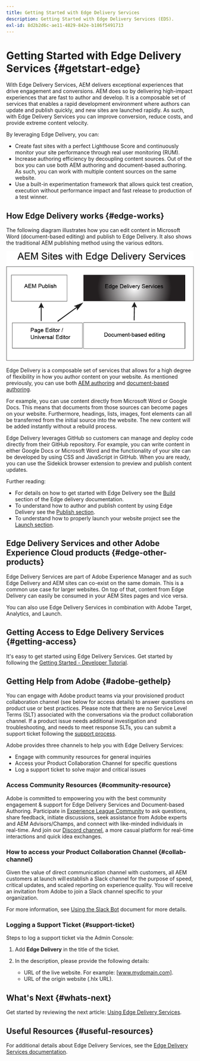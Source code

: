 ```yaml
---
title: Getting Started with Edge Delivery Services
description: Getting Started with Edge Delivery Services (EDS).
exl-id: 8d2b2d6c-ae11-4829-842e-b186f5491713
---
```

# Getting Started with Edge Delivery Services {#getstart-edge}

With Edge Delivery Services, AEM delivers exceptional experiences that drive engagement and conversions. AEM does so by delivering high-impact experiences that are fast to author and develop. It is a composable set of services that enables a rapid development environment where authors can update and publish quickly, and new sites are launched rapidly. As such, with Edge Delivery Services you can improve conversion, reduce costs, and provide extreme content velocity.

By leveraging Edge Delivery, you can:

* Create fast sites with a perfect Lighthouse Score and continuously monitor your site performance through real user monitoring (RUM).
* Increase authoring efficiency by decoupling content sources. Out of the box you can use both AEM authoring and document-based authoring. As such, you can work with multiple content sources on the same website.
* Use a built-in experimentation framework that allows quick test creation, execution without performance impact and fast release to production of a test winner.

## How Edge Delivery works {#edge-works}

The following diagram illustrates how you can edit content in Microsoft Word (document-based editing) and publish to Edge Delivery. It also shows the traditional AEM publishing method using the various editors.

![Edge Delivery Architecture](assets/edgedelivery.png)

Edge Delivery is a composable set of services that allows for a high degree of flexibility in how you author content on your website. As mentioned previously, you can use both [AEM authoring](/help/sites-authoring/author.md) and [document-based authoring](https://www.hlx.live/docs/authoring).

For example, you can use content directly from Microsoft Word or Google Docs. This means that documents from those sources can become pages on your website. Furthermore, headings, lists, images, font elements can all be transferred from the initial source into the website. The new content will be added instantly without a rebuild process.

Edge Delivery leverages GitHub so customers can manage and deploy code directly from their GitHub repository. For example, you can write content in either Google Docs or Microsoft Word and the functionality of your site can be developed by using CSS and JavaScript in GitHub. When you are ready, you can use the Sidekick browser extension to preview and publish content updates.

Further reading:

* For details on how to get started with Edge Delivery see the [Build](https://www.hlx.live/docs/#build) section of the Edge delivery documentation.
* To understand how to author and publish content by using Edge Delivery see the [Publish section](https://www.hlx.live/docs/authoring).
* To understand how to properly launch your website project see the [Launch section](https://www.hlx.live/docs/#launch).

## Edge Delivery Services and other Adobe Experience Cloud products {#edge-other-products}

Edge Delivery Services are part of Adobe Experience Manager and as such Edge Delivery and AEM sites can co-exist on the same domain. This is a common use case for larger websites. On top of that, content from Edge Delivery can easily be consumed in your AEM Sites pages and vice versa.

You can also use Edge Delivery Services in combination with Adobe Target, Analytics, and Launch.

## Getting Access to Edge Delivery Services {#getting-access}

It's easy to get started using Edge Delivery Services. Get started by following the [Getting Started - Developer Tutorial](https://www.hlx.live/developer/tutorial).

## Getting Help from Adobe {#adobe-gethelp}

You can engage with Adobe product teams via your provisioned product collaboration channel (see below for access details) to answer questions on product use or best practices. Please note that there are no Service Level Terms (SLT) associated with the conversations via the product collaboration channel. If a product issue needs additional investigation and troubleshooting, and needs to meet response SLTs, you can submit a support ticket following the [support process](https://experienceleague.adobe.com/?lang=en&support-tab=home#support).

Adobe provides three channels to help you with Edge Delivery Services:

* Engage with community resources for general inquiries
* Access your Product Collaboration Channel for specific questions
* Log a support ticket to solve major and critical issues

### Access Community Resources {#community-resource}

Adobe is committed to empowering you with the best community engagement & support for Edge Delivery Services and Document-based Authoring. Participate in [Experience League Community](https://adobe.ly/3Q6kTKl) to ask questions, share feedback, initiate discussions, seek assistance from Adobe experts and AEM Advisors/Champs, and connect with like-minded individuals in real-time. And join our [Discord channel](https://discord.gg/aem-live), a more casual platform for real-time interactions and quick idea exchanges.

### How to access your Product Collaboration Channel {#collab-channel}

Given the value of direct communication channel with customers, all AEM customers at launch will establish a Slack channel for the purpose of speed, critical updates, and scaled reporting on experience quality. You will receive an invitation from Adobe to join a Slack channel specific to your organization.

For more information, see [Using the Slack Bot](https://www.hlx.live/docs/slack) document for more details.

### Logging a Support Ticket {#support-ticket}

Steps to log a support ticket via the Admin Console:

1. Add **Edge Delivery** in the title of the ticket.
2. In the description, please provide the following details:

    * URL of the live website. For example: [www.mydomain.com].
    * URL of the origin website (.hlx URL).

## What's Next {#whats-next}

Get started by reviewing the next article: [Using Edge Delivery Services](/help/edge/using.md).

## Useful Resources {#useful-resources}

For additional details about Edge Delivery Services, see the [Edge Delivery Services documentation](https://www.hlx.live/docs/).

